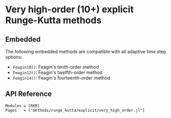 
# Very high-order (10+) explicit Runge-Kutta methods

## Embedded

The following embedded methods are compatible with all adaptive time step options:

- `Feagin10()`: Feagin's tenth-order method
- `Feagin12()`: Feagin's twelfth-order method
- `Feagin14()`: Feagin's fourteenth-order method

## API Reference

```@autodocs
Modules = [RKM]
Pages   = ["methods/runge_kutta/explicit/very_high_order.jl"]
```